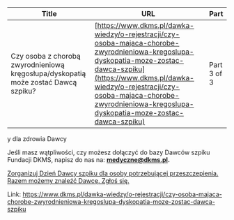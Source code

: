 | **Title**       | **URL**           | **Part**              |
|-----------------|-------------------|-----------------------|
| Czy osoba z chorobą zwyrodnieniową kręgosłupa/dyskopatią może zostać Dawcą szpiku?         | [https://www.dkms.pl/dawka-wiedzy/o-rejestracji/czy-osoba-majaca-chorobe-zwyrodnieniowa-kregoslupa-dyskopatia-moze-zostac-dawca-szpiku](https://www.dkms.pl/dawka-wiedzy/o-rejestracji/czy-osoba-majaca-chorobe-zwyrodnieniowa-kregoslupa-dyskopatia-moze-zostac-dawca-szpiku)    | Part 3 of 3          |

y dla zdrowia Dawcy


Jeśli masz wątpliwości, czy możesz dołączyć do bazy Dawców szpiku Fundacji DKMS, napisz do nas na: [**medyczne@dkms.pl**](mailto:medyczne@dkms.pl)**.**


[Zorganizuj Dzień Dawcy szpiku dla osoby potrzebującej przeszczepienia. Razem możemy znaleźć Dawcę. Zgłoś się.](https://www.dkms.pl/dzialaj/pomoz-inaczej/dzien-dawcy-szpiku-dla-pacjenta "Zorganizuj Dzień Dawcy Szpiku dla Pacjenta")



Link: https://www.dkms.pl/dawka-wiedzy/o-rejestracji/czy-osoba-majaca-chorobe-zwyrodnieniowa-kregoslupa-dyskopatia-moze-zostac-dawca-szpiku
